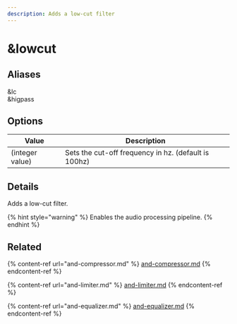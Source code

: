 ```yaml
---
description: Adds a low-cut filter
---
```


# \&lowcut

## Aliases

\&lc\
\&higpass

## Options

| Value           | Description                                          |
| --------------- | ---------------------------------------------------- |
| (integer value) | Sets the cut-off frequency in hz. (default is 100hz) |

## Details

Adds a low-cut filter.

{% hint style="warning" %}
Enables the audio processing pipeline.
{% endhint %}

## Related

{% content-ref url="and-compressor.md" %}
[and-compressor.md](and-compressor.md)
{% endcontent-ref %}

{% content-ref url="and-limiter.md" %}
[and-limiter.md](and-limiter.md)
{% endcontent-ref %}

{% content-ref url="and-equalizer.md" %}
[and-equalizer.md](and-equalizer.md)
{% endcontent-ref %}
